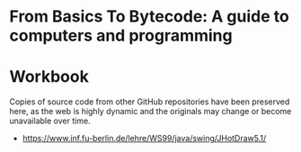 # From Basics To Bytecode: A guide to computers and programming
# Workbook

Copies of source code from other GitHub repositories have been preserved here,
as the web is highly dynamic and the originals may change or become unavailable
over time.


* https://www.inf.fu-berlin.de/lehre/WS99/java/swing/JHotDraw5.1/
